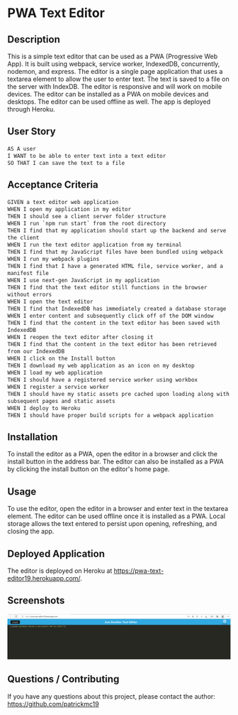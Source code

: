 # PWA Text Editor

## Description

This is a simple text editor that can be used as a PWA (Progressive Web App). It is built using webpack, service worker, IndexedDB, concurrently, nodemon, and express. The editor is a single page application that uses a textarea element to allow the user to enter text. The text is saved to a file on the server with IndexDB. The editor is responsive and will work on mobile devices. The editor can be installed as a PWA on mobile devices and desktops. The editor can be used offline as well. The app is deployed through Heroku.

## User Story

```
AS A user
I WANT to be able to enter text into a text editor
SO THAT I can save the text to a file
```

## Acceptance Criteria

```
GIVEN a text editor web application
WHEN I open my application in my editor
THEN I should see a client server folder structure
WHEN I run `npm run start` from the root directory
THEN I find that my application should start up the backend and serve the client
WHEN I run the text editor application from my terminal
THEN I find that my JavaScript files have been bundled using webpack
WHEN I run my webpack plugins
THEN I find that I have a generated HTML file, service worker, and a manifest file
WHEN I use next-gen JavaScript in my application
THEN I find that the text editor still functions in the browser without errors
WHEN I open the text editor
THEN I find that IndexedDB has immediately created a database storage
WHEN I enter content and subsequently click off of the DOM window
THEN I find that the content in the text editor has been saved with IndexedDB
WHEN I reopen the text editor after closing it
THEN I find that the content in the text editor has been retrieved from our IndexedDB
WHEN I click on the Install button
THEN I download my web application as an icon on my desktop
WHEN I load my web application
THEN I should have a registered service worker using workbox
WHEN I register a service worker
THEN I should have my static assets pre cached upon loading along with subsequent pages and static assets
WHEN I deploy to Heroku
THEN I should have proper build scripts for a webpack application
```

## Installation

To install the editor as a PWA, open the editor in a browser and click the install button in the address bar. The editor can also be installed as a PWA by clicking the install button on the editor's home page.

## Usage

To use the editor, open the editor in a browser and enter text in the textarea element. The editor can be used offline once it is installed as a PWA. Local storage allows the text entered to persist upon opening, refreshing, and closing the app.

## Deployed Application

The editor is deployed on Heroku at https://pwa-text-editor19.herokuapp.com/.

## Screenshots

![Screenshot](./client/src/images/deployed-app-screenshot.png)

## Questions / Contributing

If you have any questions about this project, please contact the author: https://github.com/patrickmc19
